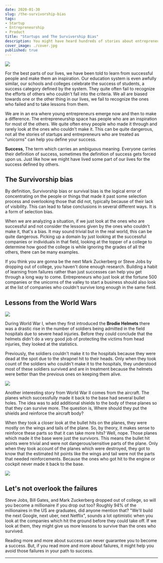 ```yaml
---
date: 2020-01-30
slug: /the-survivorship-bias
tags:
- Startup
- Entrepreneurship
- Product
title: "Startups and The Survivorship Bias"
description: You might have heard hundreds of stories about entrepreneurs who waived the flag of success. Most of them have been an inspiration to the world. But, do these success stories always help? Let's talk about survivorship bias and how it affects the way we think.
cover_image: ./cover.jpg
published: true
---
```

<image src="./cover.jpg">


For the best parts of our lives, we have been told to learn from successful people and make them an inspiration. Our education system is even awfully similar, our schools and colleges celebrate the success of students, a success category defined by the system. They quite often fail to recognize the efforts of others who couldn't fall into the criteria. We all are biased towards one or the other thing in our lives, we fail to recognize the ones who failed and to take lessons from them. 

We are in an era where young entrepreneurs emerge now and then to make a difference. The entrepreneurship space has people who are an inspiration for most of the others. We quite often envy people who made it through and rarely look at the ones who couldn't make it. This can be quite dangerous, not all the stories of startups and entrepreneurs who are treated as "unicorns" can help you define your success.


**Success**, The term which carries an ambiguous meaning. Everyone carries their definition of success, sometimes the definition of success gets forced upon us. Just like how we might have lived some part of our lives for the success defined by others.

## The Survivorship bias

By definition, Survivorship bias or survival bias is the logical error of concentrating on the people or things that made it past some selection process and overlooking those that did not, typically because of their lack of visibility. This can lead to false conclusions in several different ways. It is a form of selection bias.

When we are analyzing a situation, if we just look at the ones who are successful and not consider the lessons given by the ones who couldn't make it, that's a bias. It may sound trivial but in the real world, this can be quite dangerous. Picking up a domain by just looking at the successful companies or individuals in that field, looking at the topper of a college to determine how good the college is while ignoring the grades of all the others, there can be many examples.

If you think you are gonna be the next Mark Zuckerberg or Steve Jobs by dropping out of college, you haven't done enough research. Building a habit of learning from failures rather than just successes can help you get through a long way to come. Entrepreneurs who just look at the fortune 500 companies or the unicorns of the valley to start a business should also look at the list of companies who couldn't survive long enough in the same field.

## Lessons from the World Wars
<image src="./brodie-helmet.jpg"/>

During World War I, when they first introduced the **Brodie Helmets** there was a drastic rise in the number of soldiers being admitted in the field hospitals due to severe head injuries. Before they could conclude that the helmets didn't do a very good job of protecting the victims from head injuries, they looked at the statistics. 

Previously, the soldiers couldn't make it to the hospitals because they were dead at the spot due to the shrapnel hit to their heads. Only when they took count of the soldiers who couldn't make it to the hospitals, they understood most of these soldiers survived and are in treatment because the helmets were better than the previous ones on keeping them alive.

<image src="./wwii-plane.jpg"/>

Another interesting story from World War II comes from the aircraft. The planes which successfully made it back to the base had several bullet holes. The idea was to add additional shields to the body of these planes so that they can survive more. The question is, Where should they put the shields and reinforce the aircraft body?

When they took a closer look at the bullet hits on the planes, they were mostly on the wings and tails of the plane. So, by theory, it makes sense to reinforce these parts so that it can take more hits? Well, nope. Those planes which made it the base were just the survivors. This means the bullet hit points were trivial and were not dangerous/sensitive parts of the plane. Only when they took account of the planes which were destroyed, they got to know that the estimated hit points like the wings and tail were not the parts that needed reinforcements. Because the ones who got hit to the engine or cockpit never made it back to the base.

<image src="./bullet-holes.png"/>

## Let's not overlook the failures
Steve Jobs, Bill Gates, and Mark Zuckerberg dropped out of college, so will you become a millionaire if you drop out too? Roughly 94% of the millionaires in the US are graduates, did anyone mention that? "We'll build the next Google, next uber, next Netflix", sounds a lot optimistic when you look at the companies which hit the ground before they could take off. If we look at them, they might give us more lessons to survive than the ones who survived. 

Reading more and more about success can never guarantee you to become a success. But,  if you read more and more about failures, it might help you avoid those failures in your path to success. 

<hr/>
